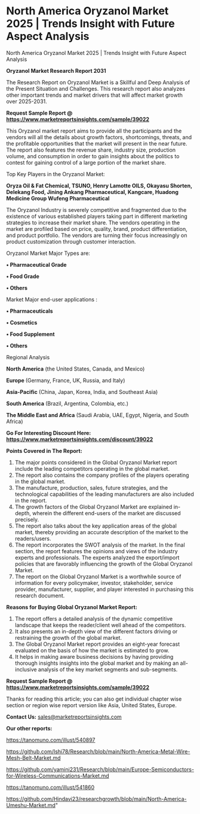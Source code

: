 # North America Oryzanol Market 2025 | Trends Insight with Future Aspect Analysis
North America Oryzanol Market 2025 | Trends Insight with Future Aspect Analysis

<strong>Oryzanol Market Research Report 2031</strong>

The Research Report on Oryzanol Market is a Skillful and Deep Analysis of the Present Situation and Challenges. This research report also analyzes other important trends and market drivers that will affect market growth over 2025-2031.

<strong>Request Sample Report @ <a href=https://www.marketreportsinsights.com/sample/39022>https://www.marketreportsinsights.com/sample/39022</a></strong>

This Oryzanol market report aims to provide all the participants and the vendors will all the details about growth factors, shortcomings, threats, and the profitable opportunities that the market will present in the near future. The report also features the revenue share, industry size, production volume, and consumption in order to gain insights about the politics to contest for gaining control of a large portion of the market share.

Top Key Players in the Oryzanol Market:

<strong>Oryza Oil & Fat Chemical, TSUNO, Henry Lamotte OILS, Okayasu Shorten, Delekang Food, Jining Ankang Pharmaceutical, Kangcare, Huadong Medicine Group Wufeng Pharmaceutical</strong>

The Oryzanol Industry is severely competitive and fragmented due to the existence of various established players taking part in different marketing strategies to increase their market share. The vendors operating in the market are profiled based on price, quality, brand, product differentiation, and product portfolio. The vendors are turning their focus increasingly on product customization through customer interaction.

Oryzanol Market Major Types are:

<strong>•  Pharmaceutical Grade

•  Food Grade

•  Others</strong>

Market Major end-user applications :

<strong>•  Pharmaceuticals

•  Cosmetics

•  Food Supplement

•  Others</strong>

Regional Analysis

</u><strong><b>North America</b></strong> (the United States, Canada, and Mexico)

<strong><b>Europe </b></strong>(Germany, France, UK, Russia, and Italy)

<strong><b>Asia-Pacific</b></strong> (China, Japan, Korea, India, and Southeast Asia)

<strong><b>South America</b></strong> (Brazil, Argentina, Colombia, etc.)

<strong><b>The Middle East and Africa</b></strong> (Saudi Arabia, UAE, Egypt, Nigeria, and South Africa)

<strong>Go For Interesting Discount Here: <a href=https://www.marketreportsinsights.com/discount/39022>https://www.marketreportsinsights.com/discount/39022</a></strong>

<strong>Points Covered in The Report:</strong>
<ol>
  <li>The major points considered in the Global Oryzanol Market report include the leading competitors operating in the global market.</li>
  <li>The report also contains the company profiles of the players operating in the global market.</li>
  <li>The manufacture, production, sales, future strategies, and the technological capabilities of the leading manufacturers are also included in the report.</li>
  <li>The growth factors of the Global Oryzanol Market are explained in-depth, wherein the different end-users of the market are discussed precisely.</li>
  <li>The report also talks about the key application areas of the global market, thereby providing an accurate description of the market to the readers/users.</li>
  <li>The report incorporates the SWOT analysis of the market. In the final section, the report features the opinions and views of the industry experts and professionals. The experts analyzed the export/import policies that are favorably influencing the growth of the Global Oryzanol Market.</li>
  <li>The report on the Global Oryzanol Market is a worthwhile source of information for every policymaker, investor, stakeholder, service provider, manufacturer, supplier, and player interested in purchasing this research document.</li>
</ol>
<strong>Reasons for Buying Global Oryzanol Market Report:</strong>

<ol>
  <li>The report offers a detailed analysis of the dynamic competitive landscape that keeps the reader/client well ahead of the competitors.</li>
  <li>It also presents an in-depth view of the different factors driving or restraining the growth of the global market.</li>
  <li>The Global Oryzanol Market report provides an eight-year forecast evaluated on the basis of how the market is estimated to grow.</li>
  <li>It helps in making aware business decisions by having providing thorough insights insights into the global market and by making an all-inclusive analysis of the key market segments and sub-segments.</li>
</ol>
<strong>Request Sample Report @ <a href=https://www.marketreportsinsights.com/sample/39022>https://www.marketreportsinsights.com/sample/39022</a></strong>


Thanks for reading this article; you can also get individual chapter wise section or region wise report version like Asia, United States, Europe.

<strong>Contact Us:</strong>
sales@marketreportsinsights.com

<strong>Our other reports:</strong>

<a href=https://tanomuno.com/illust/540897>https://tanomuno.com/illust/540897</a>

<a href=https://github.com/Ishi78/Research/blob/main/North-America-Metal-Wire-Mesh-Belt-Market.md>https://github.com/Ishi78/Research/blob/main/North-America-Metal-Wire-Mesh-Belt-Market.md</a>

<a href=https://github.com/yamini231/Research/blob/main/Europe-Semiconductors-for-Wireless-Communications-Market.md>https://github.com/yamini231/Research/blob/main/Europe-Semiconductors-for-Wireless-Communications-Market.md</a>

<a href=https://tanomuno.com/illust/541860>https://tanomuno.com/illust/541860</a>

<a href=https://github.com/Hindavi23/researchgrowth/blob/main/North-America-Umeshu-Market.md>https://github.com/Hindavi23/researchgrowth/blob/main/North-America-Umeshu-Market.md</a>"

